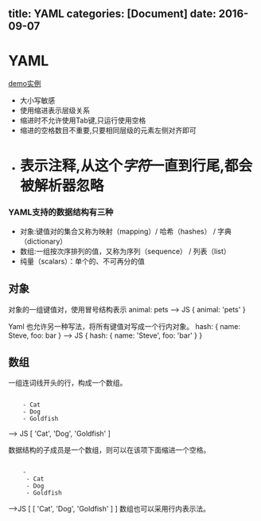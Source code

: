 title: YAML
categories: [Document]
date: 2016-09-07
---
# YAML
[demo实例](http://nodeca.github.io/js-yaml/)

- 大小写敏感
- 使用缩进表示层级关系
- 缩进时不允许使用Tab键,只运行使用空格
- 缩进的空格数目不重要,只要相同层级的元素左侧对齐即可
- # 表示注释,从这个*字符*一直到行尾,都会被解析器忽略

### YAML支持的数据结构有三种
- 对象:键值对的集合又称为映射（mapping）/ 哈希（hashes） / 字典（dictionary）
- 数组:一组按次序排列的值，又称为序列（sequence） / 列表（list）
- 纯量（scalars）：单个的、不可再分的值

## 对象
对象的一组键值对，使用冒号结构表示
animal: pets --> JS { animal: 'pets' }

Yaml 也允许另一种写法，将所有键值对写成一个行内对象。
hash: { name: Steve, foo: bar }   --> JS { hash: { name: 'Steve', foo: 'bar' } }

## 数组
一组连词线开头的行，构成一个数组。
```

    - Cat
    - Dog
    - Goldfish
```

--> JS
[ 'Cat', 'Dog', 'Goldfish' ]

数据结构的子成员是一个数组，则可以在该项下面缩进一个空格。
```

    -
     - Cat
     - Dog
     - Goldfish    
```
    
-->JS
[ [ 'Cat', 'Dog', 'Goldfish' ] ]
数组也可以采用行内表示法。